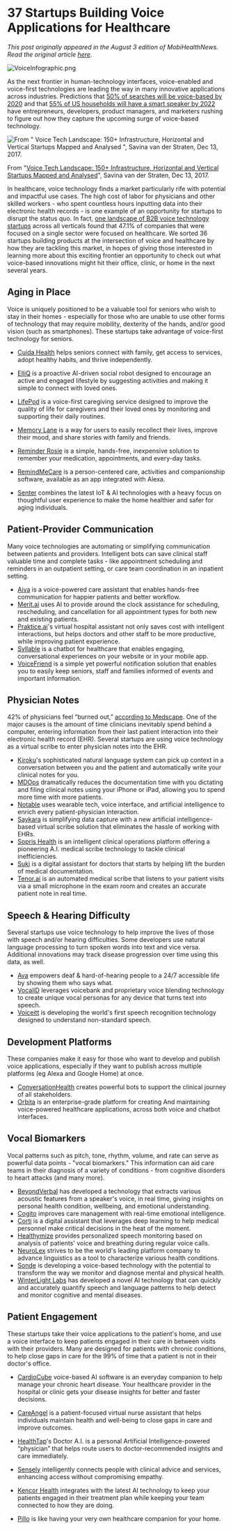 
37 Startups Building Voice Applications for Healthcare
======================================================

_This post originally appeared in the August 3 edition of MobiHealthNews. Read the original article [here](https://www.mobihealthnews.com/content/37-startups-building-voice-applications-healthcare)._

![VoiceInfographic.png](https://static1.squarespace.com/static/5a9f1d7596e76fc01087fd73/t/5b5a2c7a1ae6cfb37dc176ba/1532636290975/VoiceInfographic.png)

As the next frontier in human-technology interfaces, voice-enabled and voice-first technologies are leading the way in many innovative applications across industries. Predictions that [50% of searches will be voice-based by 2020](https://www.campaignlive.co.uk/article/just-say-it-future-search-voice-personal-digital-assistants/1392459) and that [55% of US households will have a smart speaker by 2022](https://techcrunch.com/2017/11/08/voice-enabled-smart-speakers-to-reach-55-of-u-s-households-by-2022-says-report/) have entrepreneurs, developers, product managers, and marketers rushing to figure out how they capture the upcoming surge of voice-based technology.

![ From " Voice Tech Landscape: 150+ Infrastructure, Horizontal and Vertical Startups Mapped and Analysed ", Savina van der Straten, Dec 13, 2017. ](https://static1.squarespace.com/static/5a9f1d7596e76fc01087fd73/t/5afc560af950b71b08f00f0a/1526486549325/0_lt0GzhnAXMB9K9Kv.png)

From "[Voice Tech Landscape: 150+ Infrastructure, Horizontal and Vertical Startups Mapped and Analysed](https://medium.com/point-nine-news/voice-tech-landscape-150-startups-mapped-and-analysed-82c5adaf710)", Savina van der Straten, Dec 13, 2017.

In healthcare, voice technology finds a market particularly rife with potential and impactful use cases. The high cost of labor for physicians and other skilled workers - who spent countless hours inputting data into their electronic health records - is one example of an opportunity for startups to disrupt the status quo. In fact, [one landscape of B2B voice technology startups](https://medium.com/point-nine-news/voice-tech-landscape-150-startups-mapped-and-analysed-82c5adaf710) across all verticals found that 47.1% of companies that were focused on a single sector were focused on healthcare. We sorted 36 startups building products at the intersection of voice and healthcare by how they are tackling this market, in hopes of giving those interested in learning more about this exciting frontier an opportunity to check out what voice-based innovations might hit their office, clinic, or home in the next several years.

Aging in Place
--------------

Voice is uniquely positioned to be a valuable tool for seniors who wish to stay in their homes - especially for those who are unable to use other forms of technology that may require mobility, dexterity of the hands, and/or good vision (such as smartphones). These startups take advantage of voice-first technology for seniors.

*   [Cuida Health](https://cuidahealth.com/) helps seniors connect with family, get access to services, adopt healthy habits, and thrive independently.
    
*   [ElliQ](https://elliq.com/) is a proactive AI-driven social robot designed to encourage an active and engaged lifestyle by suggesting activities and making it simple to connect with loved ones.
    
*   [LifePod](https://lifepod.com/) is a voice-first caregiving service designed to improve the quality of life for caregivers and their loved ones by monitoring and supporting their daily routines.
    
*   [Memory Lane](http://memorylane.ai/) is a way for users to easily recollect their lives, improve their mood, and share stories with family and friends.
    
*   [Reminder Rosie](http://www.reminder-rosie.com/) is a simple, hands-free, inexpensive solution to remember your medication, appointments, and every-day tasks.
    
*   [RemindMeCare](https://www.remindmecare.com/) is a person-centered care, activities and companionship software, available as an app integrated with Alexa.
    
*   [Senter](http://senter.io) combines the latest IoT & AI technologies with a heavy focus on thoughtful user experience to make the home healthier and safer for aging individuals.
    

Patient-Provider Communication
------------------------------

Many voice technologies are automating or simplifying communication between patients and providers. Intelligent bots can save clinical staff valuable time and complete tasks - like appointment scheduling and reminders in an outpatient setting, or care team coordination in an inpatient setting.

*   [Aiva](https://aivahealth.com/) is a voice-powered care assistant that enables hands-free communication for happier patients and better workflow.
*   [Merit.ai](http://merit.ai) uses AI to provide around the clock assistance for scheduling, rescheduling, and cancellation for all appointment types for both new and existing patients.
*   [Praktice.ai](http://praktice.ai)'s virtual hospital assistant not only saves cost with intelligent interactions, but helps doctors and other staff to be more productive, while improving patient experience.
*   [Syllable](http://syllable.ai) is a chatbot for healthcare that enables engaging, conversational experiences on your website or in your mobile app.
*   [VoiceFriend](http://www.voicefriend.net/) is a simple yet powerful notification solution that enables you to easily keep seniors, staff and families informed of events and important information.

Physician Notes
---------------

42% of physicians feel “burned out,” [according to Medscape](https://www.medscape.com/slideshow/2018-lifestyle-burnout-depression-6009235#2). One of the major causes is the amount of time clinicians inevitably spend behind a computer, entering information from their last patient interaction into their electronic health record (EHR). Several startups are using voice technology as a virtual scribe to enter physician notes into the EHR.

*   [Kiroku](http://trykiroku.com/)'s sophisticated natural language system can pick up context in a conversation between you and the patient and automatically write your clinical notes for you.
*   [MDOps](http://mdops.com/) dramatically reduces the documentation time with you dictating and filing clinical notes using your iPhone or iPad, allowing you to spend more time with more patients.
*   [Notable](http://notablehealth.com/) uses wearable tech, voice interface, and artificial intelligence to enrich every patient-physician interaction.
*   [Saykara](http://www.saykara.com/) is simplifying data capture with a new artificial intelligence-based virtual scribe solution that eliminates the hassle of working with EHRs.
*   [Sopris Health](https://www.soprishealth.com/) is an intelligent clinical operations platform offering a pioneering A.I. medical scribe technology to tackle clinical inefficiencies.
*   [Suki](https://www.suki.ai/) is a digital assistant for doctors that starts by helping lift the burden of medical documentation.
*   [Tenor.ai](http://tenor.ai) is an automated medical scribe that listens to your patient visits via a small microphone in the exam room and creates an accurate patient note in real time. 

Speech & Hearing Difficulty
---------------------------

Several startups use voice technology to help improve the lives of those with speech and/or hearing difficulties. Some developers use natural language processing to turn spoken words into text and vice versa. Additional innovations may track disease progression over time using this data, as well.

*   [Ava](https://www.ava.me) empowers deaf & hard-of-hearing people to a 24/7 accessible life by showing them who says what.
*   [VocaliD](https://www.vocalid.co/) leverages voicebank and proprietary voice blending technology to create unique vocal personas for any device that turns text into speech.
*   [Voiceitt](http://www.voiceitt.com/) is developing the world's first speech recognition technology designed to understand non-standard speech.

Development Platforms
---------------------

These companies make it easy for those who want to develop and publish voice applications, especially if they want to publish across multiple platforms (eg Alexa and Google Home) at once.

*   [ConversationHealth](http://www.conversationhealth.com/) creates powerful bots to support the clinical journey of all stakeholders.
*   [Orbita](https://orbita.ai/) is an enterprise-grade platform for creating And maintaining voice-powered healthcare applications, across both voice and chatbot interfaces.

Vocal Biomarkers
----------------

Vocal patterns such as pitch, tone, rhythm, volume, and rate can serve as powerful data points - "vocal biomarkers." This information can aid care teams in their diagnosis of a variety of conditions - from cognitive disorders to heart attacks (and many more).

*   [BeyondVerbal](http://www.beyondverbal.com/) has developed a technology that extracts various acoustic features from a speaker's voice, in real time, giving insights on personal health condition, wellbeing, and emotional understanding.
*   [Cogito](http://www.cogitocorp.com/solutions/care-management/) improves care management with real-time emotional intelligence.
*   [Corti](http://corti.ai) is a digital assistant that leverages deep learning to help medical personnel make critical decisions in the heat of the moment.
*   [Healthymize](http://healthymize.com/) provides personalized speech monitoring based on analysis of patients' voice and breathing during regular voice calls.
*   [NeuroLex](https://www.neurolex.ai/) strives to be the world's leading platform company to advance linguistics as a tool to characterize various health conditions.
*   [Sonde](https://www.sondehealth.com/) is developing a voice-based technology with the potential to transform the way we monitor and diagnose mental and physical health.
*   [WinterLight Labs](http://www.winterlightlabs.com/) has developed a novel AI technology that can quickly and accurately quantify speech and language patterns to help detect and monitor cognitive and mental diseases.

Patient Engagement
------------------

These startups take their voice applications to the patient's home, and use a voice interface to keep patients engaged in their care in between visits with their providers. Many are designed for patients with chronic conditions, to help close gaps in care for the 99% of time that a patient is not in their doctor's office.

*   [CardioCube](https://www.cardiocube.com/) voice-based AI software is an everyday companion to help manage your chronic heart disease. Your healthcare provider in the hospital or clinic gets your disease insights for better and faster decisions.
*   [CareAngel](https://www.careangel.com) is a patient-focused virtual nurse assistant that helps individuals maintain health and well-being to close gaps in care and improve outcomes.
*   [HealthTap](https://medium.com/@HealthTap/dr-a-i-80b4cf06be30)'s Doctor A.I. is a personal Artificial Intelligence-powered “physician” that helps route users to doctor-recommended insights and care immediately.
*   [Sensely](http://www.sensely.com/) intelligently connects people with clinical advice and services, enhancing access without compromising empathy.
    
*   [Kencor Health](http://www.kencorhealth.com/) integrates with the latest AI technology to keep your patients engaged in their treatment plan while keeping your team connected to how they are doing.
    
*   [Pillo](https://www.pillohealth.com/) is like having your very own healthcare companion for your home.
